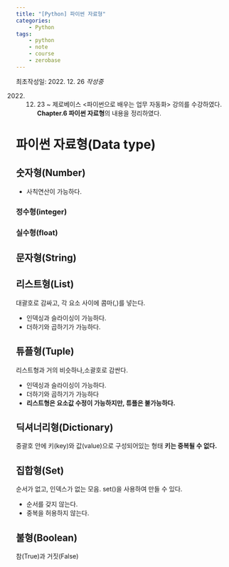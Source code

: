 ```yaml
---
title: "[Python] 파이썬 자료형"
categories:
    - Python
tags:
    - python
    - note
    - course
    - zerobase
---
```


최초작성일: 2022. 12. 26
*작성중*

2022. 12. 23 ~
제로베이스 <파이썬으로 배우는 업무 자동화> 강의를 수강하였다.
**Chapter.6 파이썬 자료형**의 내용을 정리하였다.

# 파이썬 자료형(Data type)

## 숫자형(Number)
* 사칙연산이 가능하다.

### 정수형(integer)

### 실수형(float)

## 문자형(String)


## 리스트형(List)
대괄호로 감싸고, 각 요소 사이에 콤마(,)를 넣는다.
* 인덱싱과 슬라이싱이 가능하다.
* 더하기와 곱하기가 가능하다.

## 튜플형(Tuple)
리스트형과 거의 비슷하나,소괄호로 감싼다.
* 인덱싱과 슬라이싱이 가능하다.
* 더하기와 곱하기가 가능하다
* **리스트형은 요소값 수정이 가능하지만, 튜플은 불가능하다.**

## 딕셔너리형(Dictionary)
중괄호 안에 키(key)와 값(value)으로 구성되어있는 형태
**키는 중복될 수 없다.**

## 집합형(Set)
순서가 없고, 인덱스가 없는 모음.
set()을 사용하여 만들 수 있다.
* 순서를 갖지 않는다.
* 중복을 허용하지 않는다.

## 불형(Boolean)
참(True)과 거짓(False)
